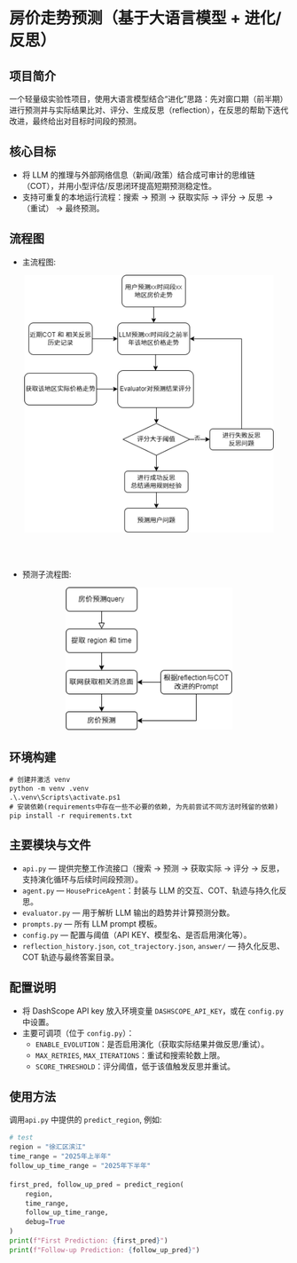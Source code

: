# 房价走势预测（基于大语言模型 + 进化/反思）

## 项目简介
一个轻量级实验性项目，使用大语言模型结合“进化”思路：先对窗口期（前半期）进行预测并与实际结果比对、评分、生成反思（reflection），在反思的帮助下迭代改进，最终给出对目标时间段的预测。

## 核心目标
- 将 LLM 的推理与外部网络信息（新闻/政策）结合成可审计的思维链（COT），并用小型评估/反思闭环提高短期预测稳定性。
- 支持可重复的本地运行流程：搜索 -> 预测 -> 获取实际 -> 评分 -> 反思 -> （重试） -> 最终预测。

## 流程图
* 主流程图:

<div align="center">
<img src="md_img/main_flowchart.png" alt="主流程图" width="450"/>
</div>

<br></br>

* 预测子流程图:
<div align="center">
<img src="md_img/predict_flowchart.png" alt="预测流程图" width="300"/>
</div>

## 环境构建

```shell
# 创建并激活 venv
python -m venv .venv
.\.venv\Scripts\activate.ps1
# 安装依赖(requirements中存在一些不必要的依赖, 为先前尝试不同方法时残留的依赖)
pip install -r requirements.txt
```

## 主要模块与文件
- `api.py` — 提供完整工作流接口（搜索 -> 预测 -> 获取实际 -> 评分 -> 反思，支持演化循环与后续时间段预测）。
- `agent.py` — `HousePriceAgent`：封装与 LLM 的交互、COT、轨迹与持久化反思。 
- `evaluator.py` — 用于解析 LLM 输出的趋势并计算预测分数。
- `prompts.py` — 所有 LLM prompt 模板。
- `config.py` — 配置与阈值（API KEY、模型名、是否启用演化等）。
- `reflection_history.json`, `cot_trajectory.json`, `answer/` — 持久化反思、COT 轨迹与最终答案目录。


## 配置说明
- 将 DashScope API key 放入环境变量 `DASHSCOPE_API_KEY`，或在 `config.py` 中设置。
- 主要可调项（位于 `config.py`）：
	- `ENABLE_EVOLUTION`：是否启用演化（获取实际结果并做反思/重试）。
	- `MAX_RETRIES`, `MAX_ITERATIONS`：重试和搜索轮数上限。
	- `SCORE_THRESHOLD`：评分阈值，低于该值触发反思并重试。

## 使用方法
调用`api.py` 中提供的 `predict_region`, 例如:
```python
# test
region = "徐汇区滨江"
time_range = "2025年上半年"
follow_up_time_range = "2025年下半年"

first_pred, follow_up_pred = predict_region(
    region,
    time_range,
    follow_up_time_range,
    debug=True
)
print(f"First Prediction: {first_pred}")
print(f"Follow-up Prediction: {follow_up_pred}")
```
